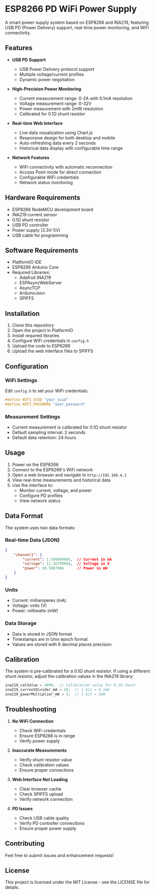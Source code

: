 # ESP8266 PD WiFi Power Supply

A smart power supply system based on ESP8266 and INA219, featuring USB PD (Power Delivery) support, real-time power monitoring, and WiFi connectivity.

## Features

- **USB PD Support**
  - USB Power Delivery protocol support
  - Multiple voltage/current profiles
  - Dynamic power negotiation

- **High-Precision Power Monitoring**
  - Current measurement range: 0-2A with 0.1mA resolution
  - Voltage measurement range: 0-32V
  - Power measurement with 2mW resolution
  - Calibrated for 0.1Ω shunt resistor

- **Real-time Web Interface**
  - Live data visualization using Chart.js
  - Responsive design for both desktop and mobile
  - Auto-refreshing data every 2 seconds
  - Historical data display with configurable time range

- **Network Features**
  - WiFi connectivity with automatic reconnection
  - Access Point mode for direct connection
  - Configurable WiFi credentials
  - Network status monitoring

## Hardware Requirements

- ESP8266 NodeMCU development board
- INA219 current sensor
- 0.1Ω shunt resistor
- USB PD controller
- Power supply (3.3V-5V)
- USB cable for programming

## Software Requirements

- PlatformIO IDE
- ESP8266 Arduino Core
- Required Libraries:
  - Adafruit INA219
  - ESPAsyncWebServer
  - AsyncTCP
  - ArduinoJson
  - SPIFFS

## Installation

1. Clone this repository
2. Open the project in PlatformIO
3. Install required libraries
4. Configure WiFi credentials in `config.h`
5. Upload the code to ESP8266
6. Upload the web interface files to SPIFFS

## Configuration

### WiFi Settings
Edit `config.h` to set your WiFi credentials:
```cpp
#define WIFI_SSID "your_ssid"
#define WIFI_PASSWORD "your_password"
```

### Measurement Settings
- Current measurement is calibrated for 0.1Ω shunt resistor
- Default sampling interval: 2 seconds
- Default data retention: 24 hours

## Usage

1. Power on the ESP8266
2. Connect to the ESP8266's WiFi network
3. Open a web browser and navigate to `http://192.168.4.1`
4. View real-time measurements and historical data
5. Use the interface to:
   - Monitor current, voltage, and power
   - Configure PD profiles
   - View network status

## Data Format

The system uses two data formats:

### Real-time Data (JSON)
```json
{
    "channel1": {
        "current": 1.599999905,  // Current in mA
        "voltage": 11.56799984,  // Voltage in V
        "power": 18.5087986      // Power in mW
    }
}
```

### Units
- Current: milliamperes (mA)
- Voltage: volts (V)
- Power: milliwatts (mW)

### Data Storage
- Data is stored in JSON format
- Timestamps are in Unix epoch format
- Values are stored with 6 decimal places precision

## Calibration

The system is pre-calibrated for a 0.1Ω shunt resistor. If using a different shunt resistor, adjust the calibration values in the INA219 library:

```cpp
ina219_calValue = 4096;  // Calibration value for 0.1Ω shunt
ina219_currentDivider_mA = 10;  // 1 bit = 0.1mA
ina219_powerMultiplier_mW = 2;  // 1 bit = 2mW
```

## Troubleshooting

1. **No WiFi Connection**
   - Check WiFi credentials
   - Ensure ESP8266 is in range
   - Verify power supply

2. **Inaccurate Measurements**
   - Verify shunt resistor value
   - Check calibration values
   - Ensure proper connections

3. **Web Interface Not Loading**
   - Clear browser cache
   - Check SPIFFS upload
   - Verify network connection

4. **PD Issues**
   - Check USB cable quality
   - Verify PD controller connections
   - Ensure proper power supply

## Contributing

Feel free to submit issues and enhancement requests!

## License

This project is licensed under the MIT License - see the LICENSE file for details.
